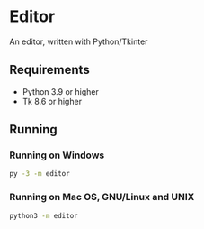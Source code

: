 # Editor

An editor, written with Python/Tkinter

## Requirements

- Python 3.9 or higher
- Tk 8.6 or higher

## Running

### Running on Windows

```sh
py -3 -m editor
```

### Running on Mac OS, GNU/Linux and UNIX

```sh
python3 -m editor
```
